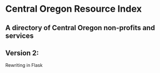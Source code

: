 # Central Oregon Resource Index

## A directory of Central Oregon non-profits and services

## Version 2:
Rewriting in Flask